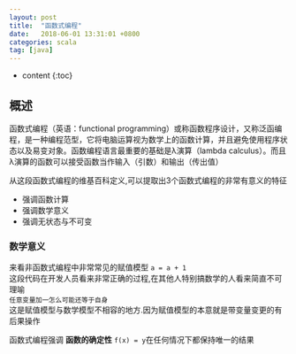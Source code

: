 ```yaml
---
layout: post
title:  "函数式编程"
date:   2018-06-01 13:31:01 +0800
categories: scala
tag: [java]
---
```


* content
{:toc}

##  概述  

  
函数式编程（英语：functional programming）或称函数程序设计，又称泛函编程，是一种编程范型，它将电脑运算视为数学上的函数计算，并且避免使用程序状态以及易变对象。函数编程语言最重要的基础是λ演算（lambda calculus）。而且λ演算的函数可以接受函数当作输入（引数）和输出（传出值） 

从这段函数式编程的维基百科定义,可以提取出3个函数式编程的非常有意义的特征  

* 强调函数计算  
* 强调数学意义  
* 强调无状态与不可变  

### 数学意义  

来看非函数式编程中非常常见的赋值模型 `a = a + 1 `  
这段代码在开发人员看来非常正确的过程,在其他人特别搞数学的人看来简直不可理喻  
`任意变量加一怎么可能还等于自身 `  
这是赋值模型与数学模型不相容的地方.因为赋值模型的本意就是带变量变更的有后果操作   

函数式编程强调 **函数的确定性**   `f(x) = y`在任何情况下都保持唯一的结果  



 